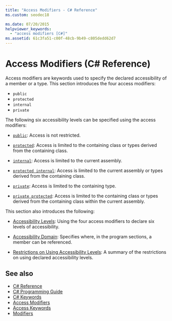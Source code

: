 ```yaml
---
title: "Access Modifiers - C# Reference"
ms.custom: seodec18

ms.date: 07/20/2015
helpviewer_keywords: 
  - "access modifiers [C#]"
ms.assetid: 61c3fa51-c00f-48cb-9b49-c805dedd62d7
---
```

# Access Modifiers (C# Reference)
Access modifiers are keywords used to specify the declared accessibility of a member or a type. This section introduces the four access modifiers:  
  
- `public`
- `protected`
- `internal`
- `private`
  
 The following six accessibility levels can be specified using the access modifiers:  
  
- [`public`](public.md): Access is not restricted.  
  
- [`protected`](protected.md): Access is limited to the containing class or types derived from the containing class.  
  
- [`internal`](internal.md): Access is limited to the current assembly.  
  
- [`protected internal`](protected-internal.md): Access is limited to the current assembly or types derived from the containing class.  
  
- [`private`](private.md): Access is limited to the containing type.  

- [`private protected`](private-protected.md): Access is limited to the containing class or types derived from the containing class within the current assembly.  
  
 This section also introduces the following:  
  
- [Accessibility Levels](./accessibility-levels.md): Using the four access modifiers to declare six levels of accessibility.  
  
- [Accessibility Domain](./accessibility-domain.md): Specifies where, in the program sections, a member can be referenced.  
  
- [Restrictions on Using Accessibility Levels](./restrictions-on-using-accessibility-levels.md): A summary of the restrictions on using declared accessibility levels.  
  
## See also

- [C# Reference](../index.md)
- [C# Programming Guide](../../programming-guide/index.md)
- [C# Keywords](./index.md)
- [Access Modifiers](../../programming-guide/classes-and-structs/access-modifiers.md)
- [Access Keywords](base.md)
- [Modifiers](/dotnet/csharp/language-reference/keywords)
